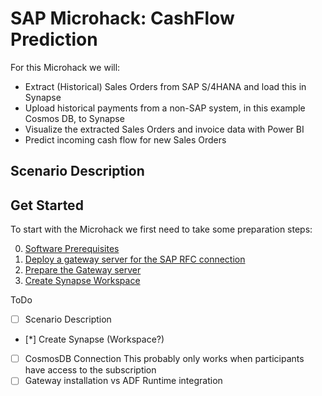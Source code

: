 # SAP Microhack: CashFlow Prediction
For this Microhack we will:
* Extract (Historical) Sales Orders from SAP S/4HANA and load this in Synapse
* Upload historical payments from a non-SAP system, in this example Cosmos DB, to Synapse
* Visualize the extracted Sales Orders and invoice data with Power BI
* Predict incoming cash flow for new Sales Orders

## Scenario Description


## Get Started
To start with the Microhack we first need to take some preparation steps:

0. [Software Prerequisites](SoftwarePrerequisites.md)
1. [Deploy a gateway server for the SAP RFC connection](DeployGatewayVM.md)
2. [Prepare the Gateway server](PrepareGateway.md)
3. [Create Synapse Workspace](SynapseWorkspace.md)

ToDo
- [ ] Scenario Description
- [*] Create Synapse (Workspace?)
- [ ] CosmosDB Connection This probably only works when participants have access to the subscription
- [ ] Gateway installation vs ADF Runtime integration
